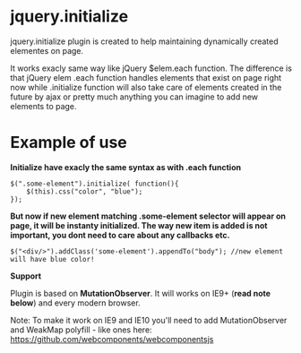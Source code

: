 # jquery.initialize

jquery.initialize plugin is created to help maintaining dynamically created elementes on page.

It works exacly same way like jQuery $elem.each function. The difference is that jQuery elem .each function handles elements that exist on page right now while .initialize function will also take care of elements created in the future by ajax or pretty much anything you can imagine to add new elements to page.

# Example of use
  
  **Initialize have exacly the same syntax as with .each function**
  
	$(".some-element").initialize( function(){
		$(this).css("color", "blue");
	});
	
  **But now if new element matching .some-element selector will appear on page, it will be instanty initialized. The way new item is added is not important, you dont need to care about any callbacks etc.**
  
	$("<div/>").addClass('some-element').appendTo("body"); //new element will have blue color!
	
	

**Support**

Plugin is based on **MutationObserver**. It will works on IE9+ (**read note below**) and every modern browser.

Note: To make it work on IE9 and IE10 you'll need to add MutationObserver and WeakMap polyfill - like ones here: <https://github.com/webcomponents/webcomponentsjs>
